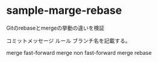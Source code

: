 # sample-marge-rebase
Gitのrebaseとmergeの挙動の違いを検証

コミットメッセージ ルール
ブランチ名を記載する。

merge
fast-forward merge
non fast-forward merge
rebase
